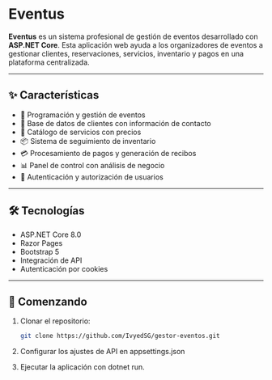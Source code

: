 # Eventus

**Eventus** es un sistema profesional de gestión de eventos desarrollado con **ASP.NET Core**. Esta aplicación web ayuda a los organizadores de eventos a gestionar clientes, reservaciones, servicios, inventario y pagos en una plataforma centralizada.

---

## ✨ Características

- 📅 Programación y gestión de eventos  
- 👥 Base de datos de clientes con información de contacto  
- 💼 Catálogo de servicios con precios  
- 📦 Sistema de seguimiento de inventario  
- 💳 Procesamiento de pagos y generación de recibos  
- 📊 Panel de control con análisis de negocio  
- 🔐 Autenticación y autorización de usuarios  

---

## 🛠️ Tecnologías

- ASP.NET Core 8.0  
- Razor Pages  
- Bootstrap 5  
- Integración de API  
- Autenticación por cookies  

---

## 🚀 Comenzando

1. Clonar el repositorio:

   ```bash
   git clone https://github.com/IvyedSG/gestor-eventos.git

2. Configurar los ajustes de API en appsettings.json

3. Ejecutar la aplicación con dotnet run.
